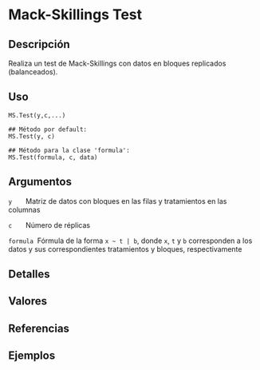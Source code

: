 # Mack-Skillings Test

## Descripción
Realiza un test de Mack-Skillings con datos en bloques replicados (balanceados).

## Uso

```
MS.Test(y,c,...)

## Método por default:
MS.Test(y, c)

## Método para la clase 'formula':
MS.Test(formula, c, data)
```

## Argumentos

```y``` &nbsp; &nbsp;&nbsp;&nbsp;  Matriz de datos con bloques en las filas y tratamientos en las columnas


```c``` &nbsp; &nbsp;&nbsp;&nbsp; Número de réplicas


```formula```&nbsp; Fórmula de la forma ```x ~ t | b```, donde ```x```, ```t``` y ```b``` corresponden a los datos y sus correspondientes tratamientos y bloques, respectivamente

## Detalles

## Valores

## Referencias

## Ejemplos
